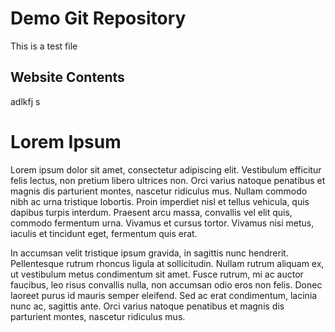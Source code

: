 # Demo Git Repository
This is a test file


## Website Contents
adlkfj s


# Lorem Ipsum
Lorem ipsum dolor sit amet, consectetur adipiscing elit. Vestibulum efficitur felis lectus, non pretium libero ultrices non. Orci varius natoque penatibus et magnis dis parturient montes, nascetur ridiculus mus. Nullam commodo nibh ac urna tristique lobortis. Proin imperdiet nisl et tellus vehicula, quis dapibus turpis interdum. Praesent arcu massa, convallis vel elit quis, commodo fermentum urna. Vivamus et cursus tortor. Vivamus nisi metus, iaculis et tincidunt eget, fermentum quis erat.

In accumsan velit tristique ipsum gravida, in sagittis nunc hendrerit. Pellentesque rutrum rhoncus ligula at sollicitudin. Nullam rutrum aliquam ex, ut vestibulum metus condimentum sit amet. Fusce rutrum, mi ac auctor faucibus, leo risus convallis nulla, non accumsan odio eros non felis. Donec laoreet purus id mauris semper eleifend. Sed ac erat condimentum, lacinia nunc ac, sagittis ante. Orci varius natoque penatibus et magnis dis parturient montes, nascetur ridiculus mus.
